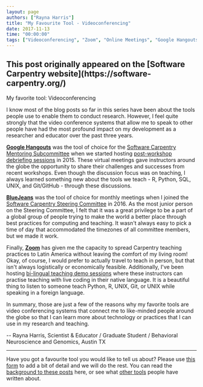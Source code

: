 ```yaml
---
layout: page
authors: ["Rayna Harris"]
title: "My Favourite Tool - Videoconferencing"
date: 2017-11-13
time: "00:00:00"
tags: ["Videoconferencing", "Zoom", "Online Meetings", "Google Hangouts", "Software Carpentry"]
---
```


<h2>This post originally appeared on the [Software Carpentry website](https://software-carpentry.org/)</h2>

My favorite tool: Videoconferencing

I know most of the blog posts so far in this series have been about the tools people use to enable them to conduct 
research. However, I feel quite strongly that the video conference systems that allow me to speak to other people 
have had the most profound impact on my development as a researcher and educator over the past three years. 

**[Google Hangouts](https://hangouts.google.com/)** was the tool of choice for the [Software Carpentry Mentoring Subcommittee](https://software-carpentry.org/join/subcom/mentoring/) when we started hosting [post-workshop debriefing sessions](https://software-carpentry.org/blog/categories/#debriefing) in 2015. These virtual meetings gave instructors around the globe the opportunity to share their challenges and successes from recent workshops. Even though the discussion focus was on teaching, I always learned something new about the tools we teach - R, Python, SQL, UNIX, and Git/GitHub - through these discussions. 

**[BlueJeans](https://www.bluejeans.com/)** was the tool of choice for monthly meetings when I joined 
the [Software Carpentry Steering Committee](https://software-carpentry.org/blog/categories/#steering-committee) in 2016. 
As the most junior person on the Steering Committee, I felt that it was a great privilege to be a part of a global 
group of people trying to make the world a better place through best practices for computing and teaching. 
It wasn't always easy to pick a time of day that accommodated the timezones of all committee members, but we made it work. 

Finally, **[Zoom](https://zoom.us/)** has given me the capacity to spread Carpentry teaching practices to Latin 
America without leaving the comfort of my living room! Okay, of course, I would prefer to actually travel to teach in 
person, but that isn't always logistically or economically feasible. 
Additionally, I've been 
hosting [bi-lingual teaching demo sessions](https://twitter.com/datacarpentry/status/895380410091184128) where these 
instructors can practise teaching with live coding in their native language. 
It is a beautiful thing to listen to someone teach Python, R, UNIX, Git, or UNIX while speaking in a foreign language. 

In summary, those are just a few of the reasons why my favorite tools are video conferencing systems that connect me 
to like-minded people around the globe so that I can learn more about technology or practices that I can use in my 
research and teaching. 

-- Rayna Harris, Scientist & Educator / Graduate Student / Behavioral Neuroscience and Genomics, Austin TX

-----

Have you got a favourite tool you would like to tell us about? Please use [this form](https://docs.google.com/forms/d/e/1FAIpQLSeiu5NzJsLxYueaQrNn_qKbaa5JR2Sz12CeCRyedKQxwb54Dw/viewform) to add a bit of detail and we will do the rest. You can read the [background to these posts](https://software-carpentry.org/blog/2017/10/fave-tools.html) here, or see what [other tools](https://software-carpentry.org/blog/2017/11/favorites.html) people have written about.
